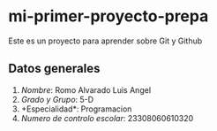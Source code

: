 # mi-primer-proyecto-prepa
Este es un proyecto para aprender sobre Git y Github
## Datos generales
1. *Nombre*: Romo Alvarado Luis Angel
2. *Grado y Grupo*: 5-D
3. +Especialidad*: Programacion
4. *Numero de controlo escolar*: 23308060610320
